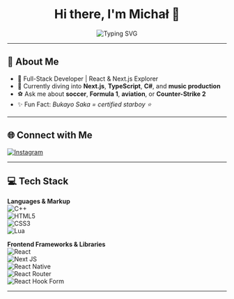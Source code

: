 <h1 align="center">Hi there, I'm Michał 👋</h1>

<p align="center">
  <img src="https://readme-typing-svg.herokuapp.com?font=Fira+Code&size=25&pause=1000&center=true&vCenter=true&width=435&lines=Full-Stack+Developer;Open+Source+Contributor;Tech+Enthusiast;Lifelong+Learner" alt="Typing SVG" />
</p>

---

## 💫 About Me

- 🎯 Full-Stack Developer | React & Next.js Explorer  
- 🌱 Currently diving into **Next.js**, **TypeScript**, **C#**, and **music production**  
- ⚽ Ask me about **soccer**, **Formula 1**, **aviation**, or **Counter-Strike 2**  
- ✨ Fun Fact: _Bukayo Saka = certified starboy ⭐_  

---

## 🌐 Connect with Me

[![Instagram](https://img.shields.io/badge/Instagram-%23E4405F.svg?style=for-the-badge&logo=instagram&logoColor=white)](https://instagram.com/michas_heh)

---

## 💻 Tech Stack

**Languages & Markup**  
![C++](https://img.shields.io/badge/c++-%2300599C.svg?style=for-the-badge&logo=c%2B%2B&logoColor=white)  
![HTML5](https://img.shields.io/badge/html5-%23E34F26.svg?style=for-the-badge&logo=html5&logoColor=white)  
![CSS3](https://img.shields.io/badge/css3-%231572B6.svg?style=for-the-badge&logo=css3&logoColor=white)  
![Lua](https://img.shields.io/badge/lua-%232C2D72.svg?style=for-the-badge&logo=lua&logoColor=white)

**Frontend Frameworks & Libraries**  
![React](https://img.shields.io/badge/react-%2320232a.svg?style=for-the-badge&logo=react&logoColor=%2361DAFB)  
![Next JS](https://img.shields.io/badge/Next-black?style=for-the-badge&logo=next.js&logoColor=white)  
![React Native](https://img.shields.io/badge/react_native-%2320232a.svg?style=for-the-badge&logo=react&logoColor=%2361DAFB)  
![React Router](https://img.shields.io/badge/React_Router-CA4245?style=for-the-badge&logo=react-router&logoColor=white)  
![React Hook Form](https://img.shields.io/badge/React%20Hook%20Form-%23EC5990.svg?style=for-the-badge&logo=reacthookform&logoColor=white)

---
